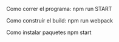 Como correr el programa:
npm run START

Como construir el build:
npm run webpack

Como instalar paquetes
npm start
